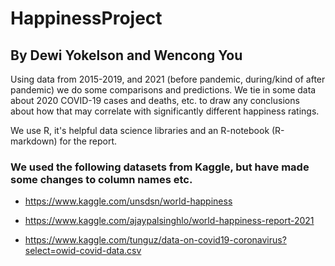 # HappinessProject

## By Dewi Yokelson and Wencong You
Using data from 2015-2019, and 2021 (before pandemic, during/kind of after pandemic) we do some comparisons and predictions. 
We tie in some data about 2020 COVID-19 cases and deaths, etc. to draw any conclusions about how that may correlate with significantly different happiness ratings.

We use R, it's helpful data science libraries and an R-notebook (R-markdown) for the report. 

### We used the following datasets from Kaggle, but have made some changes to column names etc.

* https://www.kaggle.com/unsdsn/world-happiness

* https://www.kaggle.com/ajaypalsinghlo/world-happiness-report-2021

* https://www.kaggle.com/tunguz/data-on-covid19-coronavirus?select=owid-covid-data.csv
